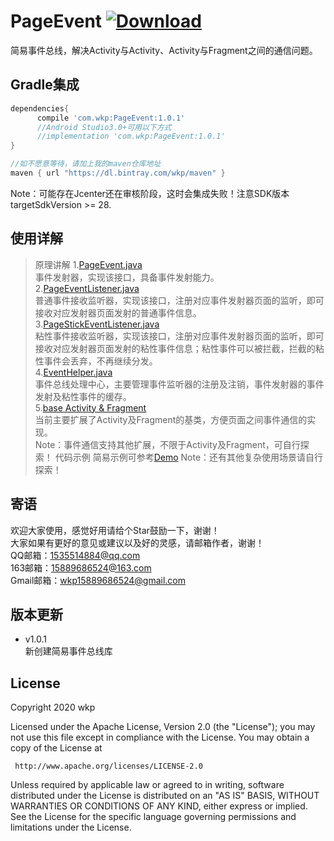 # PageEvent [ ![Download](https://api.bintray.com/packages/wkp/maven/PageEvent/images/download.svg) ](https://bintray.com/wkp/maven/PageEvent/_latestVersion)
简易事件总线，解决Activity与Activity、Activity与Fragment之间的通信问题。
## Gradle集成
```groovy
dependencies{
      compile 'com.wkp:PageEvent:1.0.1'
      //Android Studio3.0+可用以下方式
      //implementation 'com.wkp:PageEvent:1.0.1'
}

//如不愿意等待，请加上我的maven仓库地址
maven { url "https://dl.bintray.com/wkp/maven" }
```
Note：可能存在Jcenter还在审核阶段，这时会集成失败！注意SDK版本targetSdkVersion >= 28.
## 使用详解
> 原理讲解
1.<a href="https://github.com/wkp111/PageEventDemo/blob/master/pageevent/src/main/java/com/wkp/pageevent/inter/PageEvent.java">PageEvent.java</a></br>
事件发射器，实现该接口，具备事件发射能力。</br>
2.<a href="https://github.com/wkp111/PageEventDemo/blob/master/pageevent/src/main/java/com/wkp/pageevent/inter/PageEventListener.java">PageEventListener.java</a></br>
普通事件接收监听器，实现该接口，注册对应事件发射器页面的监听，即可接收对应发射器页面发射的普通事件信息。</br>
3.<a href="https://github.com/wkp111/PageEventDemo/blob/master/pageevent/src/main/java/com/wkp/pageevent/inter/PageStickEventListener.java">PageStickEventListener.java</a></br>
粘性事件接收监听器，实现该接口，注册对应事件发射器页面的监听，即可接收对应发射器页面发射的粘性事件信息；粘性事件可以被拦截，拦截的粘性事件会丢弃，不再继续分发。</br>
4.<a href="https://github.com/wkp111/PageEventDemo/blob/master/pageevent/src/main/java/com/wkp/pageevent/helper/EventHelper.java">EventHelper.java</a></br>
事件总线处理中心，主要管理事件监听器的注册及注销，事件发射器的事件发射及粘性事件的缓存。</br>
5.<a href="https://github.com/wkp111/PageEventDemo/tree/master/pageevent/src/main/java/com/wkp/pageevent/base">base Activity & Fragment</a></br>
当前主要扩展了Activity及Fragment的基类，方便页面之间事件通信的实现。</br>
Note：事件通信支持其他扩展，不限于Activity及Fragment，可自行探索！
> 代码示例
简易示例可参考<a href="https://github.com/wkp111/PageEventDemo/tree/master/app/src/main/java/com/wkp/pageeventdemo">Demo</a>
Note：还有其他复杂使用场景请自行探索！ 
## 寄语
欢迎大家使用，感觉好用请给个Star鼓励一下，谢谢！<br/>
大家如果有更好的意见或建议以及好的灵感，请邮箱作者，谢谢！<br/>
QQ邮箱：1535514884@qq.com<br/>
163邮箱：15889686524@163.com<br/>
Gmail邮箱：wkp15889686524@gmail.com<br/>

## 版本更新
* v1.0.1<br/>
新创建简易事件总线库
## License

   Copyright 2020 wkp

   Licensed under the Apache License, Version 2.0 (the "License");
   you may not use this file except in compliance with the License.
   You may obtain a copy of the License at

     http://www.apache.org/licenses/LICENSE-2.0

   Unless required by applicable law or agreed to in writing, software
   distributed under the License is distributed on an "AS IS" BASIS,
   WITHOUT WARRANTIES OR CONDITIONS OF ANY KIND, either express or implied.
   See the License for the specific language governing permissions and
   limitations under the License.
